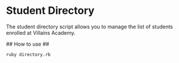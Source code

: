# Student Directory ##

The student directory script allows you to manage the list of students enrolled at Villains Academy.



## How to use ##

```shell
ruby directory.rb
```
